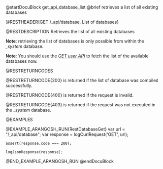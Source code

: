 
@startDocuBlock get_api_database_list
@brief retrieves a list of all existing databases

@RESTHEADER{GET /_api/database, List of databases}

@RESTDESCRIPTION
Retrieves the list of all existing databases

**Note**: retrieving the list of databases is only possible from within the *_system* database.

**Note**: You should use the [*GET user API*](../UserManagement/README.md#list-the-accessible-databases-for-a-user) to fetch the list of the available databases now.

@RESTRETURNCODES

@RESTRETURNCODE{200}
is returned if the list of database was compiled successfully.

@RESTRETURNCODE{400}
is returned if the request is invalid.

@RESTRETURNCODE{403}
is returned if the request was not executed in the *_system* database.

@EXAMPLES

@EXAMPLE_ARANGOSH_RUN{RestDatabaseGet}
    var url = "/_api/database";
    var response = logCurlRequest('GET', url);

    assert(response.code === 200);

    logJsonResponse(response);
@END_EXAMPLE_ARANGOSH_RUN
@endDocuBlock

